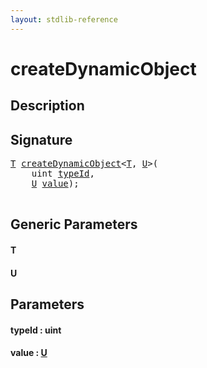 ```yaml
---
layout: stdlib-reference
---
```


# createDynamicObject

## Description





## Signature 

<pre>
<a href="createdynamicobject-6d.html#typeparam-T" class="code_type">T</a> <a href="createdynamicobject-6d.html">createDynamicObject</a>&lt;<a href="createdynamicobject-6d.html#typeparam-T" class="code_type">T</a>, <a href="createdynamicobject-6d.html#typeparam-U" class="code_type">U</a>&gt;(
    <span class="code_keyword">uint</span> <a href="createdynamicobject-6d.html#decl-typeId" class="code_param">typeId</a>,
    <a href="createdynamicobject-6d.html#typeparam-U" class="code_type">U</a> <a href="createdynamicobject-6d.html#decl-value" class="code_param">value</a>);

</pre>

## Generic Parameters

####  <a id="typeparam-T"></a>T
####  <a id="typeparam-U"></a>U

## Parameters

####  <a id="decl-typeId"></a>typeId  : uint
####  <a id="decl-value"></a>value  : [U](createdynamicobject-6d#typeparam-U)

